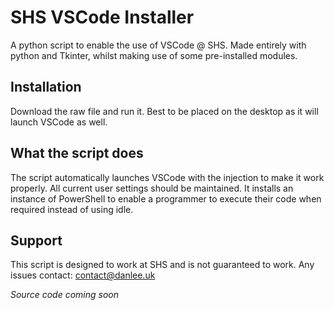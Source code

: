 # SHS VSCode Installer

A python script to enable the use of VSCode @ SHS. Made entirely with python and Tkinter, whilst making use of some pre-installed modules.

## Installation

Download the raw file and run it. Best to be placed on the desktop as it will launch VSCode as well.

## What the script does

The script automatically launches VSCode with the injection to make it work properly. All current user settings should be maintained. It installs an instance of PowerShell to enable a programmer to execute their code when required instead of using idle.

## Support
This script is designed to work at SHS and is not guaranteed to work.
Any issues contact: [contact@danlee.uk](mailto:contact@danlee.uk)

*Source code coming soon*
